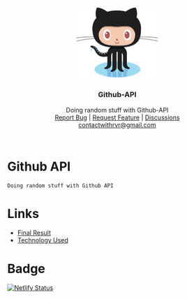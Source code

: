 <p align="center">
  <a href="https://gh-api.netlify.app/">
    <img src="./public/images/logo.png" alt="github logo" width="200">
  </a>
</p>

<h3 align="center">Github-API</h3>

<p align="center">
  Doing random stuff with Github-API
  <br>
  <a href="https://github.com/withrvr/Github-API/issues/new?template=bug_report.md">Report Bug</a>
  |
  <a href="https://github.com/withrvr/Github-API/issues/new?template=feature_request.md">Request Feature</a>
  |
  <a href="https://github.com/withrvr/Github-API/discussions">Discussions</a>
  <br>
  <a href="mailto:contactwithrvr@gmail.com">contactwithrvr@gmail.com</a>
</p>

<br>

# Github API

```
Doing random stuff with Github API
```

# Links

-   [Final Result](https://gh-api.netlify.app/)
-   [Technology Used](./Developer_Guide.md#technology)

# Badge

[![Netlify Status](https://api.netlify.com/api/v1/badges/9b031a55-ca90-4dbf-8312-a17d65e2f10a/deploy-status)](https://app.netlify.com/sites/gh-api/deploys)
